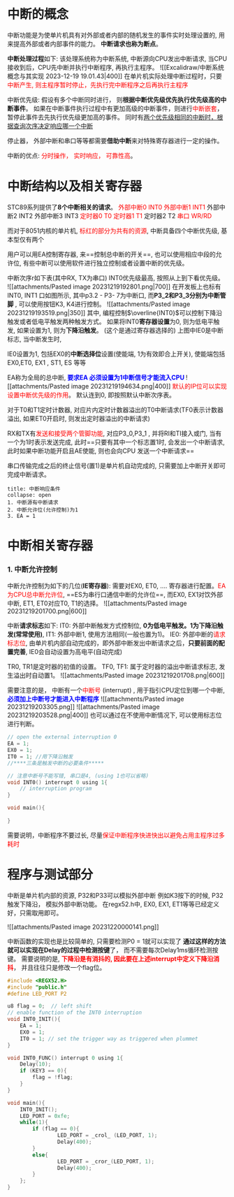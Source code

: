 # 中断的概念
中断功能是为使单片机具有对外部或者内部的随机发生的事件实时处理设置的, 用来提高外部或者内部事件的能力。 **中断请求也称为断点**。

**中断处理过程**如下:  该处理系统称为中断系统, 中断源向CPU发出中断请求,  当CPU接收到后，CPU先中断并执行中断程序, 再执行主程序。
![[Excalidraw/中断系统概念与其实现 2023-12-19 19.01.43|400]]
在单片机实际处理中断过程时，只要<mark style="background: transparent; color: red">中断产生, 则主程序暂时停止，先执行完中断程序之后再执行主程序</mark>

中断优先级: 假设有多个中断同时进行， 则**根据中断优先级优先执行优先级高的中断事件**。
如果在中断事件执行过程中有更加高级的中断事件，则进行<mark style="background: transparent; color: red">中断嵌套</mark>，暂停此事件去先执行优先级更加高的事件。
同时有<u>两个优先级相同的中断时，根据查询次序决定响应哪一个中断</u>

停止器， 外部中断和串口等等都需要**借助中断**来对特殊寄存器进行一定的操作。

中断的优点: <mark style="background: transparent; color: red">分时操作， 实时响应， 可靠性高</mark>。


# 中断结构以及相关寄存器
STC89系列提供了**8个中断相关的请求**。
<mark style="background: transparent; color: red">外部中断0 INT0 
外部中断1 INT1</mark> 外部中断2 INT2  外部中断3 INT3
<mark style="background: transparent; color: red">定时器0 T0  定时器1 T1</mark> 定时器2 T2
<mark style="background: transparent; color: red">串口 WR/RD</mark>  

而对于8051内核的单片机, <mark style="background: transparent; color: red">标红的部分为共有的资源</mark>, 
中断具备四个中断优先级, 基本型仅有两个

用户可以用EA控制寄存器, 来==控制总中断的开关==, 也可以使用相应中段的允许位, 有些中断可以使用软件进行独立控制或者设置中断的优先级。

中断次序r如下表(其中RX, TX为串口) INT0优先级最高, 按照从上到下看优先级。
![[attachments/Pasted image 20231219192801.png|700]]
在开发板上也标有INT0, INT1 口如图所示, 其中p3.2 - P3- 7为中断口, 而**P3_2和P3_3分别为中断管脚** , 可以使用按钮K3, K4进行控制。 
![[attachments/Pasted image 20231219193519.png|350]]
其中, 编程控制$\overline{INT0}$可以控制下降沿触发或者低电平触发两种触发方式。
如果将INT0**寄存器设置**为0, 则为低电平触发, 如果设置为1, 则为**下降沿触发**。 (这个是通过寄存器选择的)
上图中IE0是中断标志, 当中断发生时, 

IE0设置为1, 包括EX0的**中断选择位**设置(使能端, 1为有效即合上开关), 使能端包括EX0,ET0,  EX1 , ST1, ES 等等

EA称为全局的总中断,<b><mark style="background: transparent; color: blue"> 要求EA 必须设置为1中断信号才能流入CPU </mark></b>
![[attachments/Pasted image 20231219194634.png|400]]
<mark style="background: transparent; color: red">默认的IP位可以实现设置中断优先级的作用</mark>。 默认连到0, 即按照默认中断次序表。

对于T0和T1定时计数器, 对应片内定时计数器溢出的T0中断请求(TF0表示计数器溢出, 如果ET0开启时, 则发出定时器溢出的中断请求)

RX和TX有<mark style="background: transparent; color: red">发送和接受两个管脚功能</mark>, 对应P3_0,P3_1 , 并将RI和TI接入或门, 当有一个为1时表示发送完成, 此时==只要有其中一个标志置1时, 会发出一个中断请求, 此时如果中断功能开启且AE使能, 则也会向CPU 发送一个中断请求==

串口传输完成之后的终止信号(置1)是单片机自动完成的, 只需要加上中断开关即可完成中断请求。
`````ad-caution 
title: 中断响应条件
collapse: open
1. 中断源有中断请求
2. 中断允许位(允许控制)为1 
3. EA = 1
`````

# 中断相关寄存器 
### 1. 中断允许控制 
中断允许控制为如下的几位(**IE寄存器**): 
需要对EX0, ET0, .... 寄存器进行配置。<mark style="background: transparent; color: red">EA为CPU总中断允许位</mark>, ==ES为串行口通信中断的允许位==, 而EX0, EX1对饮外部中断, ET1, ET0对应T0, T1的选择。 
![[attachments/Pasted image 20231219201700.png|600]]

中断**请求标志**如下: 
IT0: 外部中断触发方式控制位, **0为低电平触发。1为下降沿触发(常常使用)**, 
IT1: 外部中断1, 使用方法相同(一般也置为1)。 
IE0: 外部中断的<mark style="background: transparent; color: red">请求标志位</mark>, 由单片机内部自动完成的，即外部中断发出中断请求之后，**只要前面的配置完善**, IE0会自动设置为高电平(自动完成) 

TR0, TR1是定时器的初值的设置。
TF0, TF1: 属于定时器的溢出中断请求标志, 发生溢出时自动置1。
![[attachments/Pasted image 20231219201708.png|600]]

需要注意的是， 中断有一个<mark style="background: transparent; color: red">中断号</mark> (interrupt) , 用于指引CPU定位到哪一个中断, <b><mark style="background: transparent; color: blue">必须加上中断号才能进入中断程序</mark></b> 
![[attachments/Pasted image 20231219203305.png]]
![[attachments/Pasted image 20231219203528.png|400]]
也可以通过在不使用中断情况下, 可以使用标志位进行判断。
```c 
// open the external interruption 0
EA = 1;
EX0 = 1;
IT0 = 1; //用下降沿触发
//****三条是触发中断的必要条件***** 

// 注意中断号不能写错, 串口是4, (using 1也可以省略)
void INT0() interrupt 0 using 1{  
    // interruption program 
}

void main(){
    
}
```

需要说明，中断程序不要过长, 尽量<mark style="background: transparent; color: red">保证中断程序快进快出以避免占用主程序过多耗时</mark>



# 程序与测试部分
中断是单片机内部的资源, P32和P33可以模拟外部中断
例如K3按下的时候, P32触发下降沿， 模拟外部中断功能。
在regx52.h中, EX0, EX1, ET1等等已经定义好，只需取用即可。 

![[attachments/Pasted image 20231220000141.png]]

中断函数的实现也是比较简单的, 只需要检测P0 = 1就可以实现了 
**通过这样的方法就可以实现在Delay的过程中检测按键**了， 而不需要每次Delay1ms循环检测按键。
需要说明的是, <b><mark style="background: transparent; color: red">下降沿是有消抖的, 因此要在上述interrupt中定义下降沿消抖</mark></b>， 并且往往只是修改一个flag位。 
```c
#include <REGX52.H> 
#include "public.h"
#define LED_PORT P2

u8 flag = 0;  // left shift 
// enable function of the INT0 interruption 
void INT0_INIT(){
    EA = 1;
    EX0 = 1;
    IT0 = 1; // set the trigger way as triggered when plummet  
} 

void INT0_FUNC() interrupt 0 using 1{ 
    Delay(10);
    if (KEY3 == 0){
	    flag = !flag;
    }
}

void main(){
    INT0_INIT();
    LED_PORT = 0xfe;
    while(1){
        if (flag == 0){
                LED_PORT = _crol_ (LED_PORT, 1);
                Delay(400);
        }
        else{
                LED_PORT = _cror_(LED_PORT, 1);
                Delay(400);
        }
    }; 
}
```



